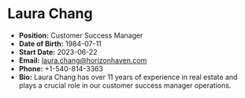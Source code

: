 # Laura Chang

- **Position:** Customer Success Manager  
- **Date of Birth:** 1984-07-11  
- **Start Date:** 2023-06-22  
- **Email:** laura.chang@horizonhaven.com  
- **Phone:** +1-540-814-3363  
- **Bio:** Laura Chang has over 11 years of experience in real estate and plays a crucial role in our customer success manager operations.